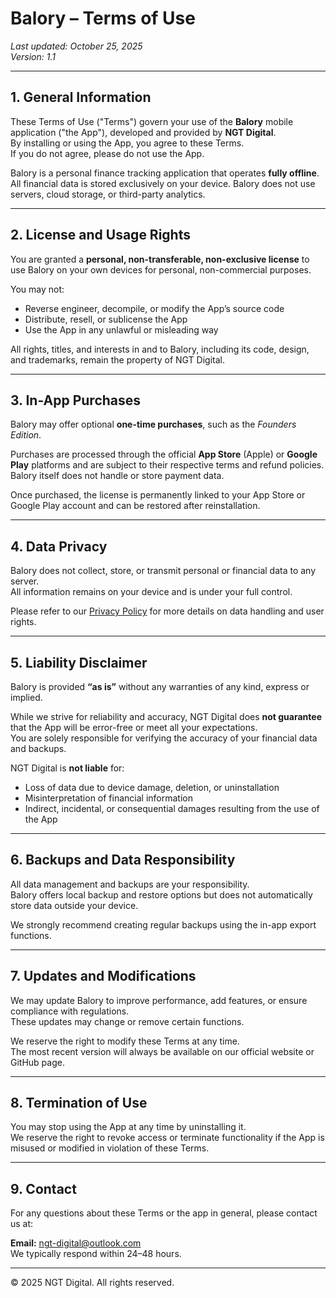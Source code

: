 # Balory – Terms of Use

_Last updated: October 25, 2025_  
_Version: 1.1_

---

## 1. General Information
These Terms of Use ("Terms") govern your use of the **Balory** mobile application ("the App"), developed and provided by **NGT Digital**.  
By installing or using the App, you agree to these Terms.  
If you do not agree, please do not use the App.

Balory is a personal finance tracking application that operates **fully offline**.  
All financial data is stored exclusively on your device. Balory does not use servers, cloud storage, or third-party analytics.

---

## 2. License and Usage Rights
You are granted a **personal, non-transferable, non-exclusive license** to use Balory on your own devices for personal, non-commercial purposes.

You may not:
- Reverse engineer, decompile, or modify the App’s source code  
- Distribute, resell, or sublicense the App  
- Use the App in any unlawful or misleading way  

All rights, titles, and interests in and to Balory, including its code, design, and trademarks, remain the property of NGT Digital.

---

## 3. In-App Purchases
Balory may offer optional **one-time purchases**, such as the *Founders Edition*.

Purchases are processed through the official **App Store** (Apple) or **Google Play** platforms and are subject to their respective terms and refund policies.  
Balory itself does not handle or store payment data.

Once purchased, the license is permanently linked to your App Store or Google Play account and can be restored after reinstallation.

---

## 4. Data Privacy
Balory does not collect, store, or transmit personal or financial data to any server.  
All information remains on your device and is under your full control.  

Please refer to our [Privacy Policy](./privacy-policy.md) for more details on data handling and user rights.

---

## 5. Liability Disclaimer
Balory is provided **“as is”** without any warranties of any kind, express or implied.

While we strive for reliability and accuracy, NGT Digital does **not guarantee** that the App will be error-free or meet all your expectations.  
You are solely responsible for verifying the accuracy of your financial data and backups.

NGT Digital is **not liable** for:
- Loss of data due to device damage, deletion, or uninstallation  
- Misinterpretation of financial information  
- Indirect, incidental, or consequential damages resulting from the use of the App  

---

## 6. Backups and Data Responsibility
All data management and backups are your responsibility.  
Balory offers local backup and restore options but does not automatically store data outside your device.

We strongly recommend creating regular backups using the in-app export functions.

---

## 7. Updates and Modifications
We may update Balory to improve performance, add features, or ensure compliance with regulations.  
These updates may change or remove certain functions.

We reserve the right to modify these Terms at any time.  
The most recent version will always be available on our official website or GitHub page.

---

## 8. Termination of Use
You may stop using the App at any time by uninstalling it.  
We reserve the right to revoke access or terminate functionality if the App is misused or modified in violation of these Terms.

---

## 9. Contact
For any questions about these Terms or the app in general, please contact us at:

**Email:** ngt-digital@outlook.com  
We typically respond within 24–48 hours.

---

© 2025 NGT Digital. All rights reserved.

